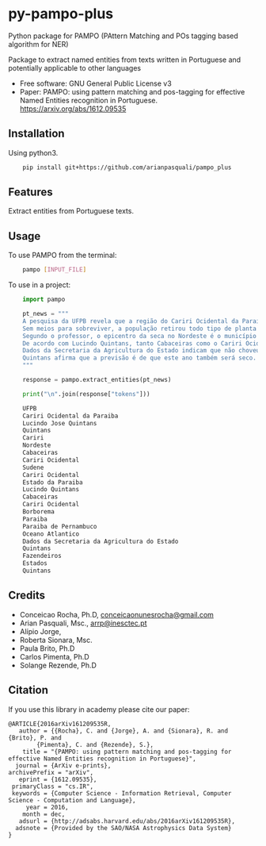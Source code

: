 # py-pampo-plus
Python package for PAMPO (PAttern Matching and POs tagging based algorithm for NER)

Package to extract named entities from texts written in Portuguese and potentially applicable to other languages

* Free software: GNU General Public License v3
* Paper: PAMPO: using pattern matching and pos-tagging for effective Named Entities recognition in Portuguese.
https://arxiv.org/abs/1612.09535

## Installation
Using python3.
```sh
	pip install git+https://github.com/arianpasquali/pampo_plus
```

## Features
Extract entities from Portuguese texts.

## Usage

To use PAMPO from the terminal:
```sh
	pampo [INPUT_FILE]
```

To use in a project:

```python
	import pampo

	pt_news = """
	A pesquisa da UFPB revela que a região do Cariri Ocidental da Paraíba está em avançado estágio de desertificação por causa da seca. Segundo o professor Lucindo José Quintans, 46, a vegetação nativa está se extinguindo em consequência da seca.
	Sem meios para sobreviver, a população retirou todo tipo de planta para usar na alimentação. Agora, os habitantes estão destruindo a vegetação seca para fazer carvão e ter alguma fonte de renda. Quintans afirma que seriam necessários de 20 a 30 anos para o Cariri se recuperar do processo de desertificação.
	Segundo o professor, o epicentro da seca no Nordeste é o município de Cabaceiras, a leste do Cariri Ocidental, cuja média pluviométrica anual é de 250 mm, de acordo com dados da Sudene. Nos 12 municípios do Cariri Ocidental, a média de chuvas varia, em anos normais, de 250 mm a 410 mm. No Estado da Paraíba, a média é de 900 mm.
	De acordo com Lucindo Quintans, tanto Cabaceiras como o Cariri Ocidental ficam entre o planalto da Borborema, na Paraíba, e as serras que separam a Paraíba de Pernambuco. Segundo ele, essa configuração geográfica faz com que as correntes de ar do Oceano Atlântico passem por cima da região e afastem as chuvas.
	Dados da Secretaria da Agricultura do Estado indicam que não choveu nem 50 mm na região em 1993. Quintans estima que a seca dizimou mais de 80% do rebanho bovino da região. Fazendeiros e trabalhadores rurais informam que o gado bovino foi vendido a outros Estados a preços abaixo dos de mercado para não morrer por falta de pasto e água.
	Quintans afirma que a previsão é de que este ano também será seco. 'Se a seca se prolongar em 1994 e 1995, todos os animais serão extintos e metade da população deixará a região', afirmou.
	"""

	response = pampo.extract_entities(pt_news)

	print("\n".join(response["tokens"]))

	UFPB
	Cariri Ocidental da Paraiba
	Lucindo Jose Quintans
	Quintans
	Cariri
	Nordeste
	Cabaceiras
	Cariri Ocidental
	Sudene
	Cariri Ocidental
	Estado da Paraiba
	Lucindo Quintans
	Cabaceiras
	Cariri Ocidental
	Borborema
	Paraiba
	Paraiba de Pernambuco
	Oceano Atlantico
	Dados da Secretaria da Agricultura do Estado
	Quintans
	Fazendeiros
	Estados
	Quintans
```

## Credits
- Conceicao Rocha, Ph.D, conceicaonunesrocha@gmail.com
- Arian Pasquali, Msc., arrp@inesctec.pt
- Alípio Jorge,
- Roberta Sionara, Msc.
- Paula Brito, Ph.D
- Carlos Pimenta, Ph.D
- Solange Rezende, Ph.D

## Citation
If you use this library in academy please cite our paper:

	@ARTICLE{2016arXiv161209535R,
	   author = {{Rocha}, C. and {Jorge}, A. and {Sionara}, R. and {Brito}, P. and
	        {Pimenta}, C. and {Rezende}, S.},
	    title = "{PAMPO: using pattern matching and pos-tagging for effective Named Entities recognition in Portuguese}",
	  journal = {ArXiv e-prints},
	archivePrefix = "arXiv",
	   eprint = {1612.09535},
	 primaryClass = "cs.IR",
	 keywords = {Computer Science - Information Retrieval, Computer Science - Computation and Language},
	     year = 2016,
	    month = dec,
	   adsurl = {http://adsabs.harvard.edu/abs/2016arXiv161209535R},
	  adsnote = {Provided by the SAO/NASA Astrophysics Data System}
	}	
